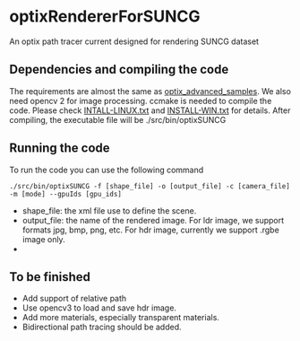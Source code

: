 # optixRendererForSUNCG
An optix path tracer current designed for rendering SUNCG dataset

## Dependencies and compiling the code
The requirements are almost the same as [optix_advanced_samples](https://github.com/nvpro-samples/optix_advanced_samples). 
We also need opencv 2 for image processing. 
ccmake is needed to compile the code. Please check [INTALL-LINUX.txt](./INSTALL-LINUX.txt) and [INSTALL-WIN.txt](./INSTALL-WIN.txt) for details. After compiling, the executable file will be ./src/bin/optixSUNCG

## Running the code
To run the code you can use the following command
```
./src/bin/optixSUNCG -f [shape_file] -o [output_file] -c [camera_file] -m [mode] --gpuIds [gpu_ids]
```
* shape_file: the xml file use to define the scene.  
* output_file: the name of the rendered image. For ldr image, we support formats jpg, bmp, png, etc. For hdr image, currently we support .rgbe image only. 
* 


## To be finished
* Add support of relative path
* Use opencv3 to load and save hdr image. 
* Add more materials, especially transparent materials.
* Bidirectional path tracing should be added. 

